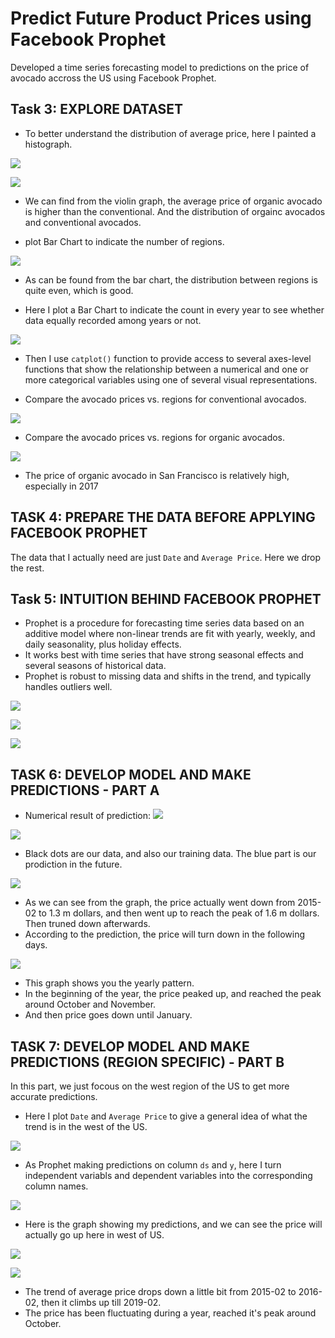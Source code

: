# Predict Future Product Prices using Facebook Prophet

Developed a time series forecasting model to predictions on the price of avocado accross the US using Facebook Prophet.



## Task 3: EXPLORE DATASET

* To better understand the distribution of average price, here I painted a histograph.

![](https://github.com/tsheng0315/Projects-on-CV/blob/main/Predict%20Future%20Product%20Prices%20using%20Facebook%20Prophet/graph/task%203%20distribution%20of%20average%20price.png)

![](https://github.com/tsheng0315/Projects-on-CV/blob/main/Predict%20Future%20Product%20Prices%20using%20Facebook%20Prophet/graph/task%203%20violin%20graph.png)

* We can find from the violin graph, the average price of organic avocado is higher than the conventional. And the distribution of orgainc avocados and conventional avocados. 

* plot Bar Chart to indicate the number of regions. 

![](https://github.com/tsheng0315/Projects-on-CV/blob/main/Predict%20Future%20Product%20Prices%20using%20Facebook%20Prophet/graph/task%203%20region%20barchart.png)

* As can be found from the bar chart, the distribution between regions is quite even, which is good.


* Here I plot a Bar Chart to indicate the count in every year to see whether data equally recorded among years or not.

![](https://github.com/tsheng0315/Projects-on-CV/blob/main/Predict%20Future%20Product%20Prices%20using%20Facebook%20Prophet/graph/task%203%20region%20barchart.png)


* Then I use `catplot()` function to provide access to several axes-level functions that show the relationship between a numerical and one or more categorical variables using one of several visual representations. 

* Compare the avocado prices vs. regions for conventional avocados.

![](https://github.com/tsheng0315/Projects-on-CV/blob/main/Predict%20Future%20Product%20Prices%20using%20Facebook%20Prophet/graph/task%203%20conventional.png)

* Compare the avocado prices vs. regions for organic avocados. 

![](https://github.com/tsheng0315/Projects-on-CV/blob/main/Predict%20Future%20Product%20Prices%20using%20Facebook%20Prophet/graph/task%203%20organic.png)
* The price of organic avocado in San Francisco is relatively high, especially in 2017

## TASK 4: PREPARE THE DATA BEFORE APPLYING FACEBOOK PROPHET

The data that I actually need are just `Date` and `Average Price`. Here we drop the rest. 


## Task 5: INTUITION BEHIND FACEBOOK PROPHET

* Prophet is a procedure for forecasting time series data based on an additive model where non-linear trends are fit with yearly, weekly, and daily seasonality, plus holiday effects.
* It works best with time series that have strong seasonal effects and several seasons of historical data. 
* Prophet is robust to missing data and shifts in the trend, and typically handles outliers well.

![](https://github.com/tsheng0315/Projects-on-CV/blob/main/Predict%20Future%20Product%20Prices%20using%20Facebook%20Prophet/graph/task%205%20prophet%201.png)

![](https://github.com/tsheng0315/Projects-on-CV/blob/main/Predict%20Future%20Product%20Prices%20using%20Facebook%20Prophet/graph/task%205%20prophet%202.png)

![](https://github.com/tsheng0315/Projects-on-CV/blob/main/Predict%20Future%20Product%20Prices%20using%20Facebook%20Prophet/graph/task%205%20prophet%203.png)

## TASK 6: DEVELOP MODEL AND MAKE PREDICTIONS - PART A

* Numerical result of prediction: 
![](https://github.com/tsheng0315/Projects-on-CV/blob/main/Predict%20Future%20Product%20Prices%20using%20Facebook%20Prophet/graph/task%206%20prediction%20table.png)

![](https://github.com/tsheng0315/Projects-on-CV/blob/main/Predict%20Future%20Product%20Prices%20using%20Facebook%20Prophet/graph/task%206%20prediction%20visualisation.png)
* Black dots are our data, and also our training data. The blue part is our prodiction in the future. 

![](https://github.com/tsheng0315/Projects-on-CV/blob/main/Predict%20Future%20Product%20Prices%20using%20Facebook%20Prophet/graph/task%206%20overall.png)
* As we can see from the graph, the price actually went down from 2015-02 to 1.3 m dollars, and then went up to reach the peak of 1.6 m dollars. Then truned down afterwards. 
* According to the prediction, the price will turn down in the following days. 

![](https://github.com/tsheng0315/Projects-on-CV/blob/main/Predict%20Future%20Product%20Prices%20using%20Facebook%20Prophet/graph/task6%20yearly.png)

* This graph shows you the yearly pattern. 
* In the beginning of the year, the price peaked up, and reached the peak around October and November. 
* And then price goes down until January. 

## TASK 7: DEVELOP MODEL AND MAKE PREDICTIONS (REGION SPECIFIC) - PART B

In this part, we just focous on the west region of the US to get more accurate predictions. 

* Here I plot `Date` and `Average Price` to give a general idea of what the trend is in the west of the US. 

![](https://github.com/tsheng0315/Projects-on-CV/blob/main/Predict%20Future%20Product%20Prices%20using%20Facebook%20Prophet/graph/task%207%20general%20histograph.png)

* As Prophet making predictions on column `ds` and `y`, here I turn independent variabls and dependent variables into the corresponding column names. 

![](https://github.com/tsheng0315/Projects-on-CV/blob/main/Predict%20Future%20Product%20Prices%20using%20Facebook%20Prophet/graph/task%207%20ds%20and%20y.png)

* Here is the graph showing my predictions, and we can see the price will actually go up here in west of US.

![](https://github.com/tsheng0315/Projects-on-CV/blob/main/Predict%20Future%20Product%20Prices%20using%20Facebook%20Prophet/graph/Task%207%20west%20past%2B%20future.png)


![](https://github.com/tsheng0315/Projects-on-CV/blob/main/Predict%20Future%20Product%20Prices%20using%20Facebook%20Prophet/graph/task%207%20trend%20%26%20yearly.png)
* The trend of average price drops down a little bit from 2015-02 to 2016-02, then it climbs up till 2019-02.
* The price has been fluctuating during a year, reached it's peak around October. 



